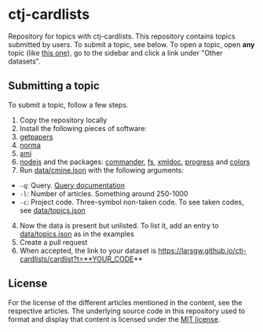 # ctj-cardlists

Repository for topics with ctj-cardlists. This repository contains topics submitted by users. 
To submit a topic, see below. To open a topic, open **any** topic (like [this one](https://larsgw.github.io/ctj-cardlists/cardlist?t=co1)), go to the sidebar and click a link under "Other datasets".

## Submitting a topic

To submit a topic, follow a few steps.

1. Copy the repository locally
2. Install the following pieces of software:
  1. [getpapers]()
  2. [norma]()
  3. [ami]()
  4. [nodejs]() and the packages: [commander](), [fs](), [xmldoc](), [progress]() and [colors]()
3. Run [data/cmine.json]() with the following arguments:
  * `-q`: Query. [Query documentation](https://github.com/ContentMine/workshop-resources/blob/master/software-tutorials/getpapers/getpapers-eupmc-queries.md)
  * `-l`: Number of articles. Something around 250-1000
  * `-c`: Project code. Three-symbol non-taken code. To see taken codes, see [data/topics.json]()
4. Now the data is present but unlisted. To list it, add an entry to [data/topics.json]() as in the examples
5. Create a pull request
6. When accepted, the link to your dataset is https://larsgw.github.io/ctj-cardlists/cardlist?t=**YOUR_CODE**

## License

For the license of the different articles mentioned in the content, see the respective articles. The underlying source code in this repository used to format and display that content is licensed under the [MIT license](http://opensource.org/licenses/mit-license.php).